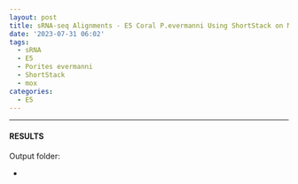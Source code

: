 ```yaml
---
layout: post
title: sRNA-seq Alignments - E5 Coral P.evermanni Using ShortStack on Mox
date: '2023-07-31 06:02'
tags: 
  - sRNA
  - E5
  - Porites evermanni
  - ShortStack
  - mox
categories: 
  - E5
---
```




---

#### RESULTS

Output folder:

- []()


